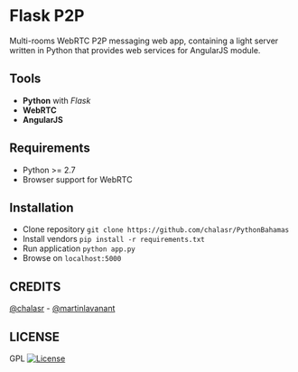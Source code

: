 # Flask P2P

Multi-rooms WebRTC P2P messaging web app, containing a light server written in Python that provides web services for AngularJS module.

## Tools

- **Python** with *Flask*
- **WebRTC**
- **AngularJS**

## Requirements

- Python >= 2.7
- Browser support for WebRTC

## Installation

- Clone repository `git clone https://github.com/chalasr/PythonBahamas`
- Install vendors  `pip install -r requirements.txt`
- Run application `python app.py`
- Browse on `localhost:5000`

## CREDITS

[@chalasr](https://github.com/chalasr) -
[@martinlavanant](https://github.com/martinlavanant)

## LICENSE

GPL [![License](http://img.shields.io/:license-gpl3-blue.svg)](http://www.gnu.org/licenses/gpl-3.0.html)
